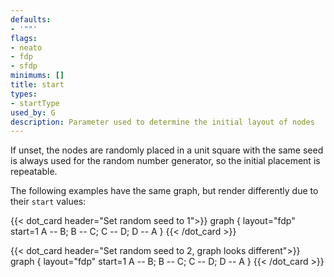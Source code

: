 ```yaml
---
defaults:
- '""'
flags:
- neato
- fdp
- sfdp
minimums: []
title: start
types:
- startType
used_by: G
description: Parameter used to determine the initial layout of nodes
---
```


If unset, the nodes are randomly placed in a unit square with the same seed
is always used for the random number generator, so the initial placement is
repeatable.

The following examples have the same graph, but render differently due to their `start` values:

{{< dot_card header="Set random seed to 1">}}
graph {
    layout="fdp"
    start=1
    A -- B; B -- C; C -- D; D -- A
}
{{< /dot_card >}}

{{< dot_card header="Set random seed to 2, graph looks different">}}
graph {
    layout="fdp"
    start=1
    A -- B; B -- C; C -- D; D -- A
}
{{< /dot_card >}}
